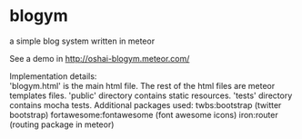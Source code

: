 # blogym
a simple blog system written in meteor

See a demo in http://oshai-blogym.meteor.com/

Implementation details:  
'blogym.html' is the main html file. The rest of the html files are meteor templates files.
'public' directory contains static resources.
'tests' directory contains mocha tests.
Additional packages used:
  twbs:bootstrap (twitter bootstrap)
  fortawesome:fontawesome (font awesome icons)
  iron:router (routing package in meteor)
